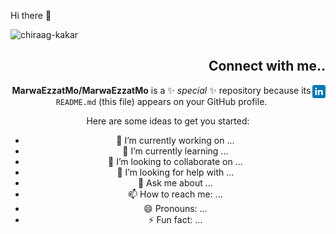 Hi there 👋
<p align="left"> <img src="https://komarev.com/ghpvc/?username=MarwaEzzatMo" alt="chiraag-kakar" /> </p>

<div align="center" width="300px" height= "200">

<h2 align="right">Connect with me..</h2> 
<a href="https://www.linkedin.com/in/marwa-ezzat-mo/">
  <img align="right" alt="Vedant Jajoo Linkdin" width="21px" src="https://raw.githubusercontent.com/edent/SuperTinyIcons/099dc12b59179d07d534069bc8551718f786d91a/images/svg/linkedin.svg" />
</a>

**MarwaEzzatMo/MarwaEzzatMo** is a ✨ _special_ ✨ repository because its `README.md` (this file) appears on your GitHub profile.

Here are some ideas to get you started:

- 🔭 I’m currently working on ...
- 🌱 I’m currently learning ...
- 👯 I’m looking to collaborate on ...
- 🤔 I’m looking for help with ...
- 💬 Ask me about ...
- 📫 How to reach me: ...
- 😄 Pronouns: ...
- ⚡ Fun fact: ...


